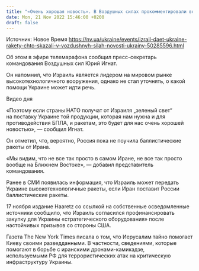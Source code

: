 ```yaml
---
title: "«Очень хорошая новость». В Воздушных силах прокомментировали возможную передачу Украине высокотехнологичных ракет от Израиля"
date: Mon, 21 Nov 2022 15:46:00 +0200
draft: false
---
```

Источник: Новое Время https://nv.ua/ukraine/events/izrail-daet-ukraine-rakety-chto-skazali-v-vozdushnyh-silah-novosti-ukrainy-50285596.html


 Об этом в эфире телемарафона сообщил пресс-секретарь командования Воздушных сил Юрий Игнат.

Он напомнил, что Израиль является лидером на мировом рынке высокотехнологичного вооружения, однако не стал уточнять, о какой помощи Украине может идти речь.

 Видео дня   

«Поэтому если страны НАТО получат от Израиля „зеленый свет“ на поставку Украине той продукции, которая нам нужна и для противодействия БПЛА, и ракетам, это будет для нас очень хорошей новостью», — сообщил Игнат.

Он отметил, что, вероятно, Россия пока не поучила баллистические ракеты от Ирана.

«Мы видим, что не все так просто в самом Иране, не все так просто вообще на Ближнем Востоке», — добавил представитель командования.

Ранее в СМИ появилась информация, что Израиль может передать Украине высокотехнологичные ракеты, если Иран поставит России баллистические ракеты.

17 ноября издание Haaretz со ссылкой на собственные осведомленные источники сообщило, что Израиль согласился профинансировать закупку для Украины «стратегического оборудования» после настойчивых призывов со стороны США.

Газета The New York Times писала о том, что Иерусалим тайно помогает Киеву своими разведданными. В частности, сведениями, которые помогают в борьбе с иранскими дронами-камикадзе, используемыми РФ для террористических атак на критическую инфраструктуру Украины.
